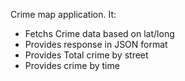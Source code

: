 Crime map application. It:
- Fetchs Crime data based on lat/long
- Provides response in JSON format
- Provides Total crime by street
- Provides crime by time
